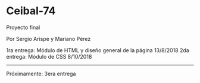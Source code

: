 # Ceibal-74
Proyecto final

Por Sergio Arispe y Mariano Pérez

1ra entrega: Módulo de HTML y diseño general de la página      13/8/2018
2da entrega: Módulo de CSS                                     8/10/2018

______________________________
Próximamente:
3era entrega
